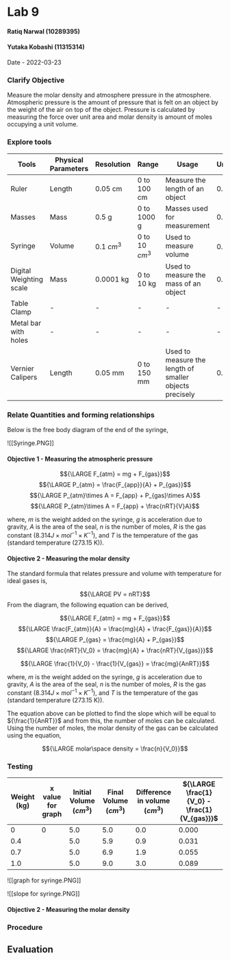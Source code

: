 # Lab 9
#### Ratiq Narwal (10289395)
#### Yutaka Kobashi (11315314)
Date - 2022-03-23



### Clarify Objective

Measure the molar density and atmosphere pressure in the atmosphere. Atmospheric pressure is the amount of pressure that is felt on an object by the weight of the air on top of the object. Pressure is calculated by measuring the force over unit area and molar density is amount of moles occupying a unit volume. 


### Explore tools
| Tools                   | Physical Parameters | Resolution   | Range            | Usage                                                   | Uncertainty   |
| ----------------------- | ------------------- | ------------ | ---------------- | ------------------------------------------------------- | ------------- |
| Ruler                   | Length              | 0.05 cm      | 0 to 100 cm      | Measure the length of an object                         | 0.1 cm        |
| Masses                  | Mass                | 0.5 g        | 0 to 1000 g      | Masses used for measurement                             | 0.5 g         |
| Syringe                 | Volume              | 0.1 ${cm^3}$ | 0 to 10 ${cm^3}$ | Used to measure volume                                  | 0.05 ${cm^3}$ |
| Digital Weighting scale | Mass                | 0.0001 kg    | 0 to 10 kg       | Used to measure the mass of an object                   | 0.0001 kg     |
| Table Clamp             | -                   | -            | -                | -                                                       | -             |
| Metal bar with holes    | -                   | -            | -                | -                                                       | -             |
| Vernier Calipers        | Length              | 0.05 mm      | 0 to 150 mm      | Used to measure the length of smaller objects precisely | 0.025 mm      |

### Relate Quantities and forming relationships

Below is the free body diagram of the end of the syringe,

![[Syringe.PNG]]


#### Objective 1 - Measuring the atmospheric pressure

$${\LARGE F_{atm} = mg + F_{gas}}$$
$${\LARGE P_{atm} = \frac{F_{app}}{A} + P_{gas}}$$
$${\LARGE P_{atm}\times A = F_{app} + P_{gas}\times A}$$
$${\LARGE P_{atm}\times A = F_{app} + \frac{nRT}{V}A}$$

where,
*m* is the weight added on the syringe,
*g* is acceleration due to gravity,
*A* is the area of the seal,
*n* is the number of moles,
*R* is the gas constant (${8.314 J \times mol^{-1} \times K^{-1}}$), and
*T* is the temperature of the gas (standard temperature (273.15 K)).


#### Objective 2 - Measuring the molar density

The standard formula that relates pressure and volume with temperature for ideal gases is,

$${\LARGE PV = nRT}$$
From the diagram, the following equation can be derived,

$${\LARGE F_{atm} = mg + F_{gas}}$$
$${\LARGE \frac{F_{atm}}{A} = \frac{mg}{A} + \frac{F_{gas}}{A}}$$
$${\LARGE P_{gas} = \frac{mg}{A} + P_{gas}}$$
$${\LARGE \frac{nRT}{V_0} = \frac{mg}{A} + \frac{nRT}{V_{gas}}}$$

$${\LARGE \frac{1}{V_0} - \frac{1}{V_{gas}} = \frac{mg}{AnRT}}$$

where,
*m* is the weight added on the syringe,
*g* is acceleration due to gravity,
*A* is the area of the seal,
*n* is the number of moles,
*R* is the gas constant (${8.314 J \times mol^{-1} \times K^{-1}}$), and
*T* is the temperature of the gas (standard temperature (273.15 K)).

The equation above can be plotted to find the slope which will be equal to ${\frac{1}{AnRT}}$ and from this, the number of moles can be calculated. Using the number of moles, the molar density of the gas can be calculated using the equation,

$${\LARGE molar\space density = \frac{n}{V_0}}$$

### Testing

| Weight (kg) | x value for graph | Initial Volume (${cm^3}$) | Final Volume (${cm^3}$) | Difference in volume (${cm^3}$) | ${\LARGE \frac{1}{V_0} - \frac{1}{V_{gas}}}$ |
| ----------- | ----------------- | ------------------------- | ----------------------- | ------------------------------- | -------------------------------------------- |
| 0           | 0                 | 5.0                       | 5.0                     | 0.0                             | 0.000                                        |
| 0.4         |                   | 5.0                       | 5.9                     | 0.9                             | 0.031                                        |
| 0.7         |                   | 5.0                       | 6.9                     | 1.9                             | 0.055                                        |
| 1.0         |                   | 5.0                       | 9.0                     | 3.0                             | 0.089                                        |

![[graph for syringe.PNG]]

![[slope for syringe.PNG]]

#### Objective 2 - Measuring the molar density






### Procedure

## Evaluation
